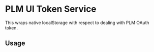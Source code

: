 # PLM UI Token Service

This wraps native localStorage with respect to dealing with PLM OAuth token.  

## Usage
```
```
